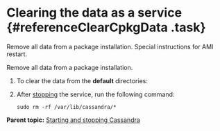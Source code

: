 # Clearing the data as a service {#referenceClearCpkgData .task}

Remove all data from a package installation. Special instructions for AMI restart.

Remove all data from a package installation.

1.  To clear the data from the **default** directories:
2.  After [stopping](referenceStopCservice_t.md) the service, run the following command:

    ```language-bash
    sudo rm -rf /var/lib/cassandra/*
    ```


**Parent topic:** [Starting and stopping Cassandra](../../cassandra/initialize/referenceStartStopTOC.md)

